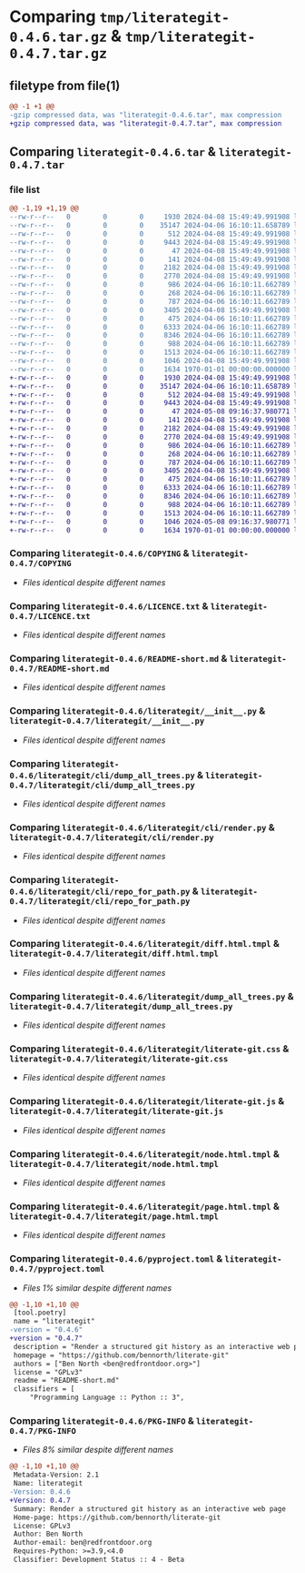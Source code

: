 # Comparing `tmp/literategit-0.4.6.tar.gz` & `tmp/literategit-0.4.7.tar.gz`

## filetype from file(1)

```diff
@@ -1 +1 @@
-gzip compressed data, was "literategit-0.4.6.tar", max compression
+gzip compressed data, was "literategit-0.4.7.tar", max compression
```

## Comparing `literategit-0.4.6.tar` & `literategit-0.4.7.tar`

### file list

```diff
@@ -1,19 +1,19 @@
--rw-r--r--   0        0        0     1930 2024-04-08 15:49:49.991908 literategit-0.4.6/COPYING
--rw-r--r--   0        0        0    35147 2024-04-06 16:10:11.658789 literategit-0.4.6/LICENCE.txt
--rw-r--r--   0        0        0      512 2024-04-08 15:49:49.991908 literategit-0.4.6/README-short.md
--rw-r--r--   0        0        0     9443 2024-04-08 15:49:49.991908 literategit-0.4.6/literategit/__init__.py
--rw-r--r--   0        0        0       47 2024-04-08 15:49:49.991908 literategit-0.4.6/literategit/_version.py
--rw-r--r--   0        0        0      141 2024-04-08 15:49:49.991908 literategit-0.4.6/literategit/cli/__init__.py
--rw-r--r--   0        0        0     2182 2024-04-08 15:49:49.991908 literategit-0.4.6/literategit/cli/dump_all_trees.py
--rw-r--r--   0        0        0     2770 2024-04-08 15:49:49.991908 literategit-0.4.6/literategit/cli/render.py
--rw-r--r--   0        0        0      986 2024-04-06 16:10:11.662789 literategit-0.4.6/literategit/cli/repo_for_path.py
--rw-r--r--   0        0        0      268 2024-04-06 16:10:11.662789 literategit-0.4.6/literategit/content.html.tmpl
--rw-r--r--   0        0        0      787 2024-04-06 16:10:11.662789 literategit-0.4.6/literategit/diff.html.tmpl
--rw-r--r--   0        0        0     3405 2024-04-08 15:49:49.991908 literategit-0.4.6/literategit/dump_all_trees.py
--rw-r--r--   0        0        0      475 2024-04-06 16:10:11.662789 literategit-0.4.6/literategit/example_create_url.py
--rw-r--r--   0        0        0     6333 2024-04-06 16:10:11.662789 literategit-0.4.6/literategit/literate-git.css
--rw-r--r--   0        0        0     8346 2024-04-06 16:10:11.662789 literategit-0.4.6/literategit/literate-git.js
--rw-r--r--   0        0        0      988 2024-04-06 16:10:11.662789 literategit-0.4.6/literategit/node.html.tmpl
--rw-r--r--   0        0        0     1513 2024-04-06 16:10:11.662789 literategit-0.4.6/literategit/page.html.tmpl
--rw-r--r--   0        0        0     1046 2024-04-08 15:49:49.991908 literategit-0.4.6/pyproject.toml
--rw-r--r--   0        0        0     1634 1970-01-01 00:00:00.000000 literategit-0.4.6/PKG-INFO
+-rw-r--r--   0        0        0     1930 2024-04-08 15:49:49.991908 literategit-0.4.7/COPYING
+-rw-r--r--   0        0        0    35147 2024-04-06 16:10:11.658789 literategit-0.4.7/LICENCE.txt
+-rw-r--r--   0        0        0      512 2024-04-08 15:49:49.991908 literategit-0.4.7/README-short.md
+-rw-r--r--   0        0        0     9443 2024-04-08 15:49:49.991908 literategit-0.4.7/literategit/__init__.py
+-rw-r--r--   0        0        0       47 2024-05-08 09:16:37.980771 literategit-0.4.7/literategit/_version.py
+-rw-r--r--   0        0        0      141 2024-04-08 15:49:49.991908 literategit-0.4.7/literategit/cli/__init__.py
+-rw-r--r--   0        0        0     2182 2024-04-08 15:49:49.991908 literategit-0.4.7/literategit/cli/dump_all_trees.py
+-rw-r--r--   0        0        0     2770 2024-04-08 15:49:49.991908 literategit-0.4.7/literategit/cli/render.py
+-rw-r--r--   0        0        0      986 2024-04-06 16:10:11.662789 literategit-0.4.7/literategit/cli/repo_for_path.py
+-rw-r--r--   0        0        0      268 2024-04-06 16:10:11.662789 literategit-0.4.7/literategit/content.html.tmpl
+-rw-r--r--   0        0        0      787 2024-04-06 16:10:11.662789 literategit-0.4.7/literategit/diff.html.tmpl
+-rw-r--r--   0        0        0     3405 2024-04-08 15:49:49.991908 literategit-0.4.7/literategit/dump_all_trees.py
+-rw-r--r--   0        0        0      475 2024-04-06 16:10:11.662789 literategit-0.4.7/literategit/example_create_url.py
+-rw-r--r--   0        0        0     6333 2024-04-06 16:10:11.662789 literategit-0.4.7/literategit/literate-git.css
+-rw-r--r--   0        0        0     8346 2024-04-06 16:10:11.662789 literategit-0.4.7/literategit/literate-git.js
+-rw-r--r--   0        0        0      988 2024-04-06 16:10:11.662789 literategit-0.4.7/literategit/node.html.tmpl
+-rw-r--r--   0        0        0     1513 2024-04-06 16:10:11.662789 literategit-0.4.7/literategit/page.html.tmpl
+-rw-r--r--   0        0        0     1046 2024-05-08 09:16:37.980771 literategit-0.4.7/pyproject.toml
+-rw-r--r--   0        0        0     1634 1970-01-01 00:00:00.000000 literategit-0.4.7/PKG-INFO
```

### Comparing `literategit-0.4.6/COPYING` & `literategit-0.4.7/COPYING`

 * *Files identical despite different names*

### Comparing `literategit-0.4.6/LICENCE.txt` & `literategit-0.4.7/LICENCE.txt`

 * *Files identical despite different names*

### Comparing `literategit-0.4.6/README-short.md` & `literategit-0.4.7/README-short.md`

 * *Files identical despite different names*

### Comparing `literategit-0.4.6/literategit/__init__.py` & `literategit-0.4.7/literategit/__init__.py`

 * *Files identical despite different names*

### Comparing `literategit-0.4.6/literategit/cli/dump_all_trees.py` & `literategit-0.4.7/literategit/cli/dump_all_trees.py`

 * *Files identical despite different names*

### Comparing `literategit-0.4.6/literategit/cli/render.py` & `literategit-0.4.7/literategit/cli/render.py`

 * *Files identical despite different names*

### Comparing `literategit-0.4.6/literategit/cli/repo_for_path.py` & `literategit-0.4.7/literategit/cli/repo_for_path.py`

 * *Files identical despite different names*

### Comparing `literategit-0.4.6/literategit/diff.html.tmpl` & `literategit-0.4.7/literategit/diff.html.tmpl`

 * *Files identical despite different names*

### Comparing `literategit-0.4.6/literategit/dump_all_trees.py` & `literategit-0.4.7/literategit/dump_all_trees.py`

 * *Files identical despite different names*

### Comparing `literategit-0.4.6/literategit/literate-git.css` & `literategit-0.4.7/literategit/literate-git.css`

 * *Files identical despite different names*

### Comparing `literategit-0.4.6/literategit/literate-git.js` & `literategit-0.4.7/literategit/literate-git.js`

 * *Files identical despite different names*

### Comparing `literategit-0.4.6/literategit/node.html.tmpl` & `literategit-0.4.7/literategit/node.html.tmpl`

 * *Files identical despite different names*

### Comparing `literategit-0.4.6/literategit/page.html.tmpl` & `literategit-0.4.7/literategit/page.html.tmpl`

 * *Files identical despite different names*

### Comparing `literategit-0.4.6/pyproject.toml` & `literategit-0.4.7/pyproject.toml`

 * *Files 1% similar despite different names*

```diff
@@ -1,10 +1,10 @@
 [tool.poetry]
 name = "literategit"
-version = "0.4.6"
+version = "0.4.7"
 description = "Render a structured git history as an interactive web page"
 homepage = "https://github.com/bennorth/literate-git"
 authors = ["Ben North <ben@redfrontdoor.org>"]
 license = "GPLv3"
 readme = "README-short.md"
 classifiers = [
     "Programming Language :: Python :: 3",
```

### Comparing `literategit-0.4.6/PKG-INFO` & `literategit-0.4.7/PKG-INFO`

 * *Files 8% similar despite different names*

```diff
@@ -1,10 +1,10 @@
 Metadata-Version: 2.1
 Name: literategit
-Version: 0.4.6
+Version: 0.4.7
 Summary: Render a structured git history as an interactive web page
 Home-page: https://github.com/bennorth/literate-git
 License: GPLv3
 Author: Ben North
 Author-email: ben@redfrontdoor.org
 Requires-Python: >=3.9,<4.0
 Classifier: Development Status :: 4 - Beta
```

